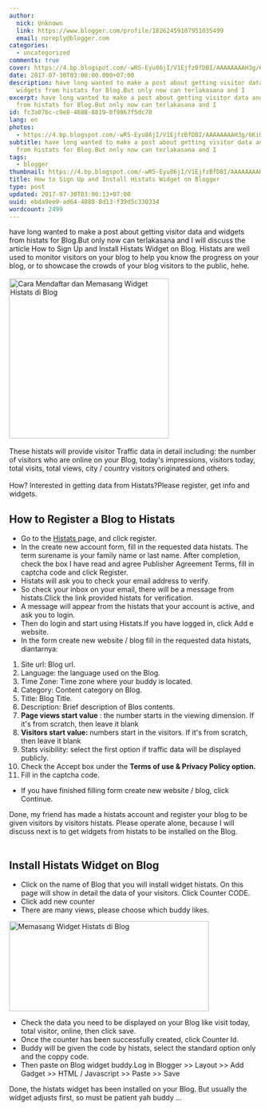 ```yaml
---
author:
  nick: Unknown
  link: https://www.blogger.com/profile/18262459107951035499
  email: noreply@blogger.com
categories:
  - uncategorized
comments: true
cover: https://4.bp.blogspot.com/-wRS-Eyu86jI/V1EjfzBfDBI/AAAAAAAAH3g/6KiOnExqzUE_FGzf2zLefBXrt78IWbJ1gCLcB/s320/histats.jpg
date: 2017-07-30T03:00:00.000+07:00
description: have long wanted to make a post about getting visitor data and
  widgets from histats for Blog.But only now can terlakasana and I
excerpt: have long wanted to make a post about getting visitor data and widgets
  from histats for Blog.But only now can terlakasana and I
id: fc3a076c-c9e8-4888-8819-0f9867f5dc70
lang: en
photos:
  - https://4.bp.blogspot.com/-wRS-Eyu86jI/V1EjfzBfDBI/AAAAAAAAH3g/6KiOnExqzUE_FGzf2zLefBXrt78IWbJ1gCLcB/s320/histats.jpg
subtitle: have long wanted to make a post about getting visitor data and widgets
  from histats for Blog.But only now can terlakasana and I
tags:
  - blogger
thumbnail: https://4.bp.blogspot.com/-wRS-Eyu86jI/V1EjfzBfDBI/AAAAAAAAH3g/6KiOnExqzUE_FGzf2zLefBXrt78IWbJ1gCLcB/s320/histats.jpg
title: How to Sign Up and Install Histats Widget on Blogger
type: post
updated: 2017-07-30T03:00:13+07:00
uuid: ebda9ee9-ad64-4888-8d13-f39d5c330334
wordcount: 2499
---
```


<div id="post17631247285971705817"><div dir="ltr">have long wanted to make a post about getting visitor data and widgets         from histats for Blog.But only now can terlakasana and I will discuss         the article How to Sign Up and Install Histats Widget on Blog. Histats         are well used to monitor visitors on your blog to help you know the         progress on your blog, or to showcase the crowds of your blog visitors         to the public, hehe.         <br><br><div><a href="https://4.bp.blogspot.com/-wRS-Eyu86jI/V1EjfzBfDBI/AAAAAAAAH3g/6KiOnExqzUE_FGzf2zLefBXrt78IWbJ1gCLcB/s1600/histats.jpg" rel="noopener noreferer nofollow">                <img alt="Cara Mendaftar dan Memasang Widget Histats di Blog" border="0" height="320" src="https://4.bp.blogspot.com/-wRS-Eyu86jI/V1EjfzBfDBI/AAAAAAAAH3g/6KiOnExqzUE_FGzf2zLefBXrt78IWbJ1gCLcB/s320/histats.jpg" title="How to Sign Up and Install Histats Widget on Blog" width="320">            </a>        </div><br>These histats will provide visitor Traffic data in detail including:         the number of visitors who are online on your Blog, today's         impressions, visitors today, total visits, total views, city / country         visitors originated and others.         <br><br>How? Interested in getting data from Histats?Please register, get info         and widgets.         </div></div><div align="center"><ins><ins id="aswift_3_expand"><ins id="aswift_3_anchor"></ins></ins></ins></div><div id="post27631247285971705817"><h2>        How to Register a Blog to Histats     </h2><ul><li>            Go to the             <a href="http://translate.googleusercontent.com/translate_c?depth=1&amp;nv=1&amp;rurl=translate.google.com&amp;sl=id&amp;sp=nmt4&amp;tl=en&amp;u=http://www.histats.com/&amp;usg=ALkJrhiG5drzY2wlKXeo5h2n4EGPMhNO6g" target="_blank" rel="noopener noreferer nofollow">                Histats             </a>            page, and click register.         </li><li>            In the create new account form, fill in the requested data histats.             The term surename is your family name or last name. After             completion, check the box I have read and agree Publisher Agreement             Terms, fill in captcha code and click Register.         </li><li>            Histats will ask you to check your email address to verify.         </li><li>            So check your inbox on your email, there will be a message from             histats.Click the link provided histats for verification.         </li><li>            A message will appear from the histats that your account is active,             and ask you to login.         </li><li>            Then do login and start using Histats.If you have logged in, click             Add e website.         </li><li>            In the form create new website / blog fill in the requested data             histats, diantarnya:         </li></ul><ul>    </ul><ol><li>            Site url: Blog url.         </li><li>            Language: the language used on the Blog.         </li><li>            Time Zone: Time zone where your buddy is located.         </li><li>            Category: Content category on Blog.         </li><li>            Title: Blog Title.         </li><li>            Description: Brief description of Blos contents.         </li><li>            <strong>Page views start value</strong>            : the number starts in the viewing dimension. If it's from scratch,             then leave it blank         </li><li>            <strong>Visitors start value:</strong>            numbers start in the visitors. If it's from scratch, then leave it             blank         </li><li>            Stats visibility: select the first option if traffic data will be             displayed publicly.         </li><li>Check the Accept box under the            <strong>Terms of use &amp; Privacy Policy option.</strong>        </li><li>            Fill in the captcha code.         </li></ol><ul>    </ul><ul><li>            If you have finished filling form create new website / blog, click             Continue.         </li></ul>Done, my friend has made a histats account and register your blog to be     given visitors by visitors histats. Please operate alone, because I will     discuss next is to get widgets from histats to be installed on the Blog.     <br><br><h2>        Install Histats Widget on Blog     </h2><ul><li>            Click on the name of Blog that you will install widget histats. On             this page will show in detail the data of your visitors. Click             Counter CODE.         </li><li>            Click add new counter         </li><li>            There are many views, please choose which buddy likes.         </li></ul><div><a href="http://4.bp.blogspot.com/-ZYQ6VoDKI6U/UdTKzLmjFkI/AAAAAAAACtk/mzN_X7Fjmaw/s983/Untitled9.png" rel="noopener noreferer nofollow">            <img alt="Memasang Widget Histats di Blog" border="0" height="180" src="https://4.bp.blogspot.com/-ZYQ6VoDKI6U/UdTKzLmjFkI/AAAAAAAACtk/mzN_X7Fjmaw/s400/Untitled9.png" title="Install Histats Widget on Blog" width="400">        </a>    </div><ul><li>            Check the data you need to be displayed on your Blog like visit             today, total visitor, online, then click save.         </li><li>            Once the counter has been successfully created, click Counter Id.         </li><li>            Buddy will be given the code by histats, select the standard option             only and the coppy code.         </li><li>            Then paste on Blog widget buddy.Log in Blogger &gt;&gt; Layout             &gt;&gt; Add Gadget &gt;&gt; HTML / Javascript &gt;&gt; Paste             &gt;&gt; Save         </li></ul>Done, the histats widget has been installed on your Blog. But usually the     widget adjusts first, so must be patient yah buddy ... </div>